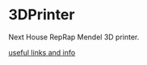 # 3DPrinter
Next House RepRap Mendel 3D printer.

<a href="https://docs.google.com/document/d/1M8kuzRpl5AbUChdZ0ieR9c27p4qafVYXiud_FAYmDXc/edit">useful links and info</a>
